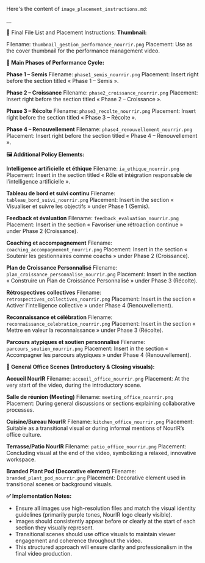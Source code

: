 Here's the content of `image_placement_instructions.md`:

__

📂 Final File List and Placement Instructions:
**Thumbnail:**

Filename: `thumbnail_gestion_performance_nourrir.png`
Placement: Use as the cover thumbnail for the performance management video.

**🌱 Main Phases of Performance Cycle:**

**Phase 1 – Semis**
Filename: `phase1_semis_nourrir.png`
Placement: Insert right before the section titled « Phase 1 – Semis ».

**Phase 2 – Croissance**
Filename: `phase2_croissance_nourrir.png`
Placement: Insert right before the section titled « Phase 2 – Croissance ».

**Phase 3 – Récolte**
Filename: `phase3_recolte_nourrir.png`
Placement: Insert right before the section titled « Phase 3 – Récolte ».

**Phase 4 – Renouvellement**
Filename: `phase4_renouvellement_nourrir.png`
Placement: Insert right before the section titled « Phase 4 – Renouvellement ».

**🖼️ Additional Policy Elements:**

**Intelligence artificielle et éthique**
Filename: `ia_ethique_nourrir.png`
Placement: Insert in the section titled « Rôle et intégration responsable de l’intelligence artificielle ».

**Tableau de bord et suivi continu**
Filename: `tableau_bord_suivi_nourrir.png`
Placement: Insert in the section « Visualiser et suivre les objectifs » under Phase 1 (Semis).

**Feedback et évaluation**
Filename: `feedback_evaluation_nourrir.png`
Placement: Insert in the section « Favoriser une rétroaction continue » under Phase 2 (Croissance).

**Coaching et accompagnement**
Filename: `coaching_accompagnement_nourrir.png`
Placement: Insert in the section « Soutenir les gestionnaires comme coachs » under Phase 2 (Croissance).

**Plan de Croissance Personnalisé**
Filename: `plan_croissance_personnalise_nourrir.png`
Placement: Insert in the section « Construire un Plan de Croissance Personnalisé » under Phase 3 (Récolte).

**Rétrospectives collectives**
Filename: `retrospectives_collectives_nourrir.png`
Placement: Insert in the section « Activer l’intelligence collective » under Phase 4 (Renouvellement).

**Reconnaissance et célébration**
Filename: `reconnaissance_celebration_nourrir.png`
Placement: Insert in the section « Mettre en valeur la reconnaissance » under Phase 3 (Récolte).

**Parcours atypiques et soutien personnalisé**
Filename: `parcours_soutien_nourrir.png`
Placement: Insert in the section « Accompagner les parcours atypiques » under Phase 4 (Renouvellement).

**🏢 General Office Scenes (Introductory & Closing visuals):**

**Accueil NourIR**
Filename: `accueil_office_nourrir.png`
Placement: At the very start of the video, during the introductory scene.

**Salle de réunion (Meeting)**
Filename: `meeting_office_nourrir.png`
Placement: During general discussions or sections explaining collaborative processes.

**Cuisine/Bureau NourIR**
Filename: `kitchen_office_nourrir.png`
Placement: Suitable as a transitional visual or during informal mentions of NourIR’s office culture.

**Terrasse/Patio NourIR**
Filename: `patio_office_nourrir.png`
Placement: Concluding visual at the end of the video, symbolizing a relaxed, innovative workspace.

**Branded Plant Pod (Decorative element)**
Filename: `branded_plant_pod_nourrir.png`
Placement: Decorative element used in transitional scenes or background visuals.

**✅ Implementation Notes:**
* Ensure all images use high-resolution files and match the visual identity guidelines (primarily purple tones, NourIR logo clearly visible).
* Images should consistently appear before or clearly at the start of each section they visually represent.
* Transitional scenes should use office visuals to maintain viewer engagement and coherence throughout the video.
* This structured approach will ensure clarity and professionalism in the final video production.